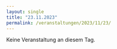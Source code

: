 ```yaml
---
layout: single
title: "23.11.2023"
permalink: /veranstaltungen/2023/11/23/
---
```


Keine Veranstaltung an diesem Tag.
